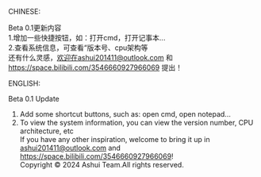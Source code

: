 CHINESE:  

Beta 0.1更新内容  
1.增加一些快捷按钮，如：打开cmd，打开记事本...  
2.查看系统信息，可查看“版本号、cpu架构等  
还有什么灵感，欢迎在ashui201411@outlook.com 和 https://space.bilibili.com/3546660927966069 提出！  

ENGLISH:  

Beta 0.1 Update  
1. Add some shortcut buttons, such as: open cmd, open notepad...  
2. To view the system information, you can view the version number, CPU architecture, etc  
If you have any other inspiration, welcome to bring it up in ashui201411@outlook.com and https://space.bilibili.com/3546660927966069!  
Copyright © 2024 Ashui Team.All rights reserved.  
